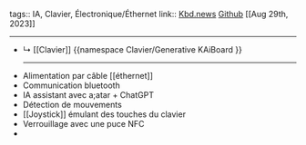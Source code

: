 tags:: IA, Clavier, Électronique/Éthernet
link:: [Kbd.news](https://kbd.news/Generative-kAiBoard-2098.html) [Github](https://github.com/sumastavr/Generative_kAiBoard) 
[[Aug 29th, 2023]]
***

- ↳ [[Clavier]] 
  {{namespace Clavier/Generative KAiBoard }}
  ***
- Alimentation par câble [[éthernet]]
- Communication bluetooth
- IA assistant avec a;atar + ChatGPT
- Détection de mouvements
- [[Joystick]] émulant des touches du clavier
- Verrouillage avec une puce NFC
-
